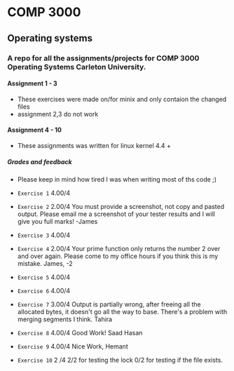 # COMP 3000
## Operating systems

### A repo for all the assignments/projects for COMP 3000 Operating Systems Carleton University.

#### Assignment 1 - 3
- These exercises were made on/for minix and only contaion the changed files
- assignment 2,3 do not work

#### Assignment 4 - 10
- These assignments was written for linux kernel 4.4 +

##### Grades and feedback
- Please keep in mind how tired I was when writing most of ths code ;)

- `Exercise 1`	4.00/4
- `Exercise 2`	2.00/4	You must provide a screenshot, not copy and pasted output.
Please email me a screenshot of your tester results and I will give you full marks! -James
- `Exercise 3`	4.00/4
- `Exercise 4`	2.00/4
Your prime function only returns the number 2 over and over again. Please come to my office hours if you think this is my mistake.
James, -2
- `Exercise 5`	4.00/4
- `Exercise 6`	4.00/4
- `Exercise 7`	3.00/4	 Output is partially wrong, after freeing all the allocated bytes, it doesn't go all the way to base. There's a problem with merging segments I think.
Tahira
- `Exercise 8`	4.00/4
Good Work!
Saad Hasan
- `Exercise 9`	4.00/4
Nice Work, Hemant
- `Exercise 10`	2 /4
2/2 for testing the lock
0/2 for testing if the file exists.


